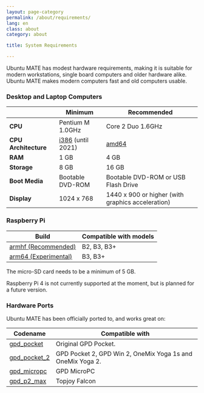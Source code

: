```yaml
---
layout: page-category
permalink: /about/requirements/
lang: en
class: about
category: about

title: System Requirements

---
```


Ubuntu MATE has modest hardware requirements, making it is suitable for modern
workstations, single board computers and older hardware alike. Ubuntu MATE
makes modern computers fast and old computers usable.

### Desktop and Laptop Computers

|                   | Minimum           | Recommended               |
| ----------------- | ----------------- | ------------------------- |
| **CPU**           | Pentium M 1.0GHz  | Core 2 Duo 1.6GHz
| **CPU Architecture** | [i386] (until 2021) | [amd64]
| **RAM**           | 1 GB              | 4 GB
| **Storage**       | 8 GB              | 16 GB
| **Boot Media**    | Bootable DVD-ROM  | Bootable DVD-ROM or USB Flash Drive
| **Display**       | 1024 x 768        | 1440 x 900 or higher (with graphics acceleration)


### Raspberry Pi

| Build                 | Compatible with models        |
| --------------------- | ----------------------------- |
| [armhf (Recommended)] | B2, B3, B3+
| [arm64 (Experimental)]| B3, B3+

[i386]: /download/i386/
[amd64]: /download/amd64/
[armhf (Recommended)]: /download/armhf/
[arm64 (Experimental)]: /download/arm64/

The micro-SD card needs to be a minimum of 5 GB.

Raspberry Pi 4 is not currently supported at the moment, but is planned for a future version.


### Hardware Ports

Ubuntu MATE has been officially ported to, and works great on:

| Codename              | Compatible with                                   |
| --------------------- | ------------------------------------------------- |
| [gpd_pocket](/download/gpd_pocket/) | Original GPD Pocket.
| [gpd_pocket_2](/download/gpd_pocket_2/)| GPD Pocket 2, GPD Win 2, OneMix Yoga 1s and OneMix Yoga 2.
| [gpd_micropc](/download/gpd_micropc/) | GPD MicroPC
| [gpd_p2_max](/download/gpd_p2_max/) | Topjoy Falcon
